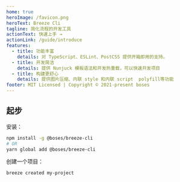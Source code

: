 ```yaml
---
home: true
heroImage: /favicon.png
heroText: Breeze Cli
tagline: 简化流程的开发工具
actionText: 快速上手 →
actionLink: /guide/introduce
features:
  - title: 功能丰富
    details: 对 TypeScript、ESLint、PostCSS 提供开箱即用的支持。
  - title: 开发简洁
    details: 提供 Nunjuck 模板语法和开发热重载，可以快速开发项目
  - title: 构建更舒心
    details: 提供图片压缩、内联 style 和内联 script  polyfill等功能
footer: MIT Licensed | Copyright © 2021-present boses
---
```


## 起步

安装：

```bash
npm install -g @boses/breeze-cli
# OR
yarn global add @boses/breeze-cli
```

创建一个项目：

```bash
breeze created my-project
```
